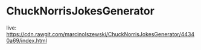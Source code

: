 # ChuckNorrisJokesGenerator

live: https://cdn.rawgit.com/marcinolszewski/ChuckNorrisJokesGenerator/44340a69/index.html
